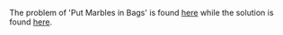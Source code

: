 The problem of 'Put Marbles in Bags' is found [here](https://leetcode.com/problems/put-marbles-in-bags/description/) while the solution is found [here](https://github.com/aurimas13/Solutions-To-Problems/blob/main/LeetCode/Java%20Solutions/Put%20Marbles%20in%20Bags/put.java).